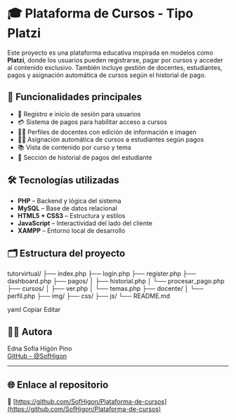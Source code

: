 # 🎓 Plataforma de Cursos - Tipo Platzi

Este proyecto es una plataforma educativa inspirada en modelos como **Platzi**, donde los usuarios pueden registrarse, pagar por cursos y acceder al contenido exclusivo. También incluye gestión de docentes, estudiantes, pagos y asignación automática de cursos según el historial de pago.

## 🚀 Funcionalidades principales

- 🔐 Registro e inicio de sesión para usuarios
- 💳 Sistema de pagos para habilitar acceso a cursos
- 🧑‍🏫 Perfiles de docentes con edición de información e imagen
- 👨‍🎓 Asignación automática de cursos a estudiantes según pagos
- 📚 Vista de contenido por curso y tema
- 📄 Sección de historial de pagos del estudiante

## 🛠️ Tecnologías utilizadas

- **PHP** – Backend y lógica del sistema
- **MySQL** – Base de datos relacional
- **HTML5 + CSS3** – Estructura y estilos
- **JavaScript** – Interactividad del lado del cliente
- **XAMPP** – Entorno local de desarrollo

## 🗂️ Estructura del proyecto

tutorvirtual/
├── index.php
├── login.php
├── register.php
├── dashboard.php
├── pagos/
│ ├── historial.php
│ └── procesar_pago.php
├── cursos/
│ ├── ver.php
│ └── temas.php
├── docente/
│ └── perfil.php
├── img/
├── css/
├── js/
└── README.md

yaml
Copiar
Editar

## 👩‍🎓 Autora

Edna Sofía Higón Pino  
[GitHub - @SofHigon](https://github.com/SofHigon)

---

## 🌐 Enlace al repositorio

🔗 [https://github.com/SofHigon/Plataforma-de-cursos](https://github.com/SofHigon/Plataforma-de-cursos)

